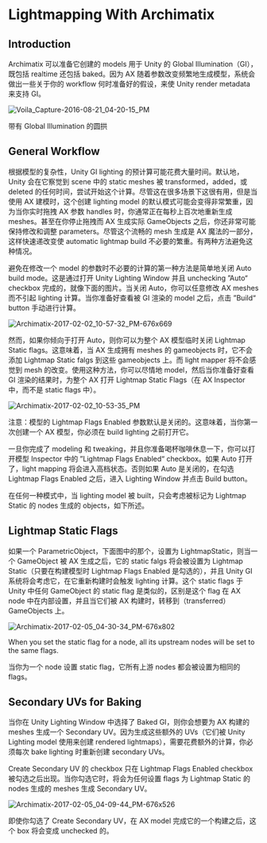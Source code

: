 # Lightmapping With Archimatix

## Introduction

Archimatix 可以准备它创建的 models 用于 Unity 的 Global Illumination（GI），既包括 realtime 还包括 baked。因为 AX 随着参数改变频繁地生成模型，系统会做出一些关于你的 workflow 何时准备好的假设，来使 Unity render metadata 来支持 GI。

![Voila_Capture-2016-08-21_04-20-15_PM](Image/Voila_Capture-2016-08-21_04-20-15_PM.jpg)

带有 Global Illumination 的圆拱

## General Workflow

根据模型的复杂性，Unity GI lighting 的预计算可能花费大量时间。默认地，Unity 会在它察觉到 scene 中的 static meshes 被 transformed，added，或 deleted 的任何时间，尝试开始这个计算。尽管这在很多场景下这很有用，但是当使用 AX 建模时，这个创建 lighting model 的默认模式可能会变得非常繁重，因为当你实时拖拽 AX 参数 handles 时，你通常正在每秒上百次地重新生成 meshes。甚至在你停止拖拽而 AX 生成实际 GameObjects 之后，你还非常可能保持修改和调整 parameters。尽管这个流畅的 mesh 生成是 AX 魔法的一部分，这样快速递改变使 automatic lightmap build 不必要的繁重。有两种方法避免这种情况。

避免在修改一个 model 的参数时不必要的计算的第一种方法是简单地关闭 Auto build mode。这是通过打开 Unity Lighting Window 并且 unchecking ”Auto“ checkbox 完成的，就像下面的图片。当关闭 Auto，你可以任意修改 AX meshes 而不引起 lighting 计算。当你准备好查看被 GI 渲染的 model 之后，点击 ”Build“ button 手动进行计算。

![Archimatix-2017-02-02_10-57-32_PM-676x669](Image/Archimatix-2017-02-02_10-57-32_PM-676x669.jpg)

然而，如果你倾向于打开 Auto，则你可以为整个 AX 模型临时关闭 Lightmap Static flags。这意味着，当 AX 生成拥有 meshes 的 gameobjects 时，它不会添加 Lightmap Static falgs 到这些 gameobjects 上。而 light mapper 将不会感觉到 mesh 的改变。使用这种方法，你可以尽情地 model，然后当你准备好查看 GI 渲染的结果时，为整个 AX 打开 Lightmap Static Flags（在 AX Inspector 中，而不是 static flags 中）。

![Archimatix-2017-02-02_10-53-35_PM](Image/Archimatix-2017-02-02_10-53-35_PM.jpg)

注意：模型的 Lightmap Flags Enabled 参数默认是关闭的。这意味着，当你第一次创建一个 AX 模型，你必须在 build lighting 之前打开它。

一旦你完成了 modeling 和 tweaking，并且你准备喝杯咖啡休息一下，你可以打开模型 Inspector 中的 ”Lightmap Flags Enabled“ checkbox。如果 Auto 打开了，light mapping 将会进入高档状态。否则如果 Auto 是关闭的，在勾选 Lightmap Flags Enabled 之后，进入 Lighting Window 并点击 Build button。

在任何一种模式中，当 lighting model 被 built，只会考虑被标记为 Lightmap Static 的 nodes 生成的 objects，如下所述。

## Lightmap Static Flags

如果一个 ParametricObject，下面图中的那个，设置为 LightmapStatic，则当一个 GameObject 被 AX 生成之后，它的 static falgs 将会被设置为 Lightmap Static（只要在构建模型时 Lightmap Flags Enabled 是勾选的），并且 Unity GI 系统将会考虑它，在它重新构建时会触发 lighting 计算。这个 static flags 于 Unity 中任何 GameObject 的 static flag 是类似的，区别是这个 flag 在 AX node 中在内部设置，并且当它们被 AX 构建时，转移到（transferred）GameObjects 上。

![Archimatix-2017-02-05_04-30-34_PM-676x802](Image/Archimatix-2017-02-05_04-30-34_PM-676x802.jpg)

When you set the static flag for a node, all its upstream nodes will be set to the same flags.

当你为一个 node 设置 static flag，它所有上游 nodes 都会被设置为相同的 flags。

## Secondary UVs for Baking

当你在 Unity Lighting Window 中选择了 Baked GI，则你会想要为 AX 构建的 meshes 生成一个 Secondary UV。因为生成这些额外的 UVs（它们被 Unity Lighting model 使用来创建 rendered lightmaps），需要花费额外的计算，你必须每次 bake lighting 时重新创建 secondary UVs。

Create Secondary UV 的 checkbox 只在 Lightmap Flags Enabled checkbox 被勾选之后出现。当你勾选它时，将会为任何设置 flags 为 Lightmap Static 的 nodes 生成的 meshes 生成 Secondary UV。

![Archimatix-2017-02-05_04-09-44_PM-676x526](Image/Archimatix-2017-02-05_04-09-44_PM-676x526.jpg)

即使你勾选了 Create Secondary UV，在 AX model 完成它的一个构建之后，这个 box 将会变成 unchecked 的。

